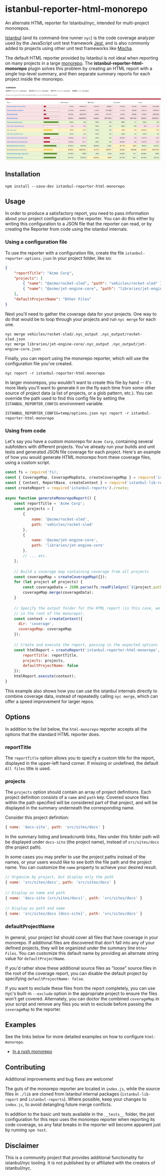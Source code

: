 # istanbul-reporter-html-monorepo

An alternate HTML reporter for Istanbul/nyc, intended for multi-project monorepos.

[Istanbul](https://istanbul.js.org/) (and its command-line runner `nyc`) is the code coverage analyzer used by the JavaScript unit test framework [Jest](https://jestjs.io/), and is also commonly added to projects using other unit test frameworks like [Mocha](https://istanbul.js.org/docs/tutorials/mocha/).

The default HTML reporter provided by Istanbul is not ideal when reporting on many projects in a large [monorepo](https://en.wikipedia.org/wiki/Monorepo). The **istanbul-reporter-html-monorepo** plugin solves this problem by creating an HTML report with a single top-level summary, and then separate summary reports for each project inside the monorepo.

![example screenshot](examples/rush/screenshot1.png)

## Installation

```console
npm install --save-dev istanbul-reporter-html-monorepo
```

## Usage

In order to produce a satisfactory report, you need to pass information about your project configuration to the reporter. You can do this either by writing this configuration to a JSON file that the reporter can read, or by creating the Reporter from code using the istanbul internals.

### Using a configuration file

To use the reporter with a configuration file, create the file `istanbul-reporter-options.json` in your project folder, like so:

```json
{
    "reportTitle": "Acme Corp",
    "projects": [
        { "name": "@acme/rocket-sled", "path": "vehicles/rocket-sled" },
        { "name": "@acme/jet-engine-core", "path": "libraries/jet-engine-core" }
    ],
    "defaultProjectName": "Other Files"
}
```

Next you'll need to gather the coverage data for your projects. One way to do that would be to loop through your projects and run `nyc merge` for each one.

```console
nyc merge vehicles/rocket-sled/.nyc_output .nyc_output/rocket-sled.json
nyc merge libraries/jet-engine-core/.nyc_output .nyc_output/jet-engine-core.json
```

Finally, you can report using the monorepo reporter, which will use the configuration file you've created.

```console
nyc report -r istanbul-reporter-html-monorepo
```

In larger monorepos, you wouldn't want to create this file by hand -- it's more likely you'll want to generate it on the fly each time from some other source of project data (a list of projects, or a glob pattern, etc.). You can override the path used to find this config file by setting the `ISTANBUL_REPORTER_CONFIG` environment variable.

```console
ISTANBUL_REPORTER_CONFIG=temp/options.json nyc report -r istanbul-reporter-html-monorepo
```

### Using from code

Let's say you have a custom monorepo for `Acme Corp`, containing several subfolders with different projects. You've already run your builds and unit tests and generated JSON file coverage for each project. Here's an example of how you would generate HTML monorepo from these coverage files, using a custom script.

```js
const fs = require('fs);
const { CoverageMap, CoverageMapData, createCoverageMap } = require('istanbul-lib-coverage');
const { Context, ReportBase, createContext } = require('istanbul-lib-report');
const createReport = require('istanbul-reports').create;

async function generateMonorepoReport() {
    const reportTitle = 'Acme Corp';
    const projects = [
        {
            name: '@acme/rocket-sled',
            path: 'vehicles/rocket-sled'
        },
        {
            name: '@acme/jet-engine-core',
            path: 'libraries/jet-engine-core'
        },
        // ... etc.
    ];

    // Build a coverage map containing coverage from all projects
    const coverageMap = createCoverageMap({});
    for (let project of projects) {
        const coverageData = JSON.parse(fs.readFileSync(`${project.path}/coverage/coverage-final.json`));
        coverageMap.merge(coverageData);
    }

    // Specify the output folder for the HTML report (in this case, we'll write to the 'coverage' folder
    // in the root of the monorepo).
    const context = createContext({
      dir: 'coverage',
      coverageMap: coverageMap
    });

    // Create and execute the report, passing in the expected options
    const htmlReport = createReport('istanbul-reporter-html-monorepo', {
        reportTitle: reportTitle,
        projects: projects,
        defaultProjectName: false
    });
    htmlReport.execute(context);
}
```

This example also shows how you can use the istanbul internals directly to combine coverage data, instead of repeatedly calling `nyc merge`, which can offer a speed improvement for larger repos.

## Options

In addition to the list below, the `html-monorepo` reporter accepts all the options that the standard HTML reporter does.

### reportTitle

The `reportTitle` option allows you to specify a custom title for the report, displayed in the upper-left hand corner. If missing or undefined, the default `All files` title is used.

### projects

The `projects` option should contain an array of project definitions. Each project definition consists of a `name` and `path` key. Covered source files within the path specified will be considered part of that project, and will be displayed in the summary underneath the corresponding name.

Consider this project definition:

```js
{ name: 'docs-site', path: 'src/sites/docs' }
```

In the summary listing and breadcrumb links, files under this folder path will be displayed under `docs-site` (the project name), instead of `src/sites/docs` (the project path).

In some cases you may prefer to use the project paths instead of the names, or your users would like to see both the file path and the project name. You can customize the `name` property to achieve your desired result.

```js
// Organize by project, but display only the path
{ name: 'src/sites/docs', path: 'src/sites/docs' }

// Display as name and path
{ name: 'docs-site (src/sites/docs)', path: 'src/sites/docs' }

// Display as path and name
{ name: 'src/sites/docs [docs-site]', path: 'src/sites/docs' }
```

### defaultProjectName

In general, your project list should cover all files that have coverage in your monorepo. If additional files are discovered that don't fall into any of your defined projects, they will be organized under the summary line `Other Files`. You can customize this
default name by providing an alternate string value for `defaultProjectName`.

If you'd rather show these additional source files as "loose" source files in the root of the coverage report, you can disable the default project by specifying `defaultProjectName: false`.

If you want to exclude these files from the report completely, you can use nyc's built-in `--exclude` option in the appropriate project to ensure the files won't get covered. Alternately, you can doctor the combined `coverageMap` in your script and remove
any files you wish to exclude before passing the `coverageMap` to the reporter.

## Examples

See the links below for more detailed examples on how to configure `html-monorepo`.

 * [In a rush monorepo](./examples/rush/README.md)

## Contributing

Additional improvements and bug fixes are welcome!

The guts of the monorepo reporter are located in `index.js`, while the source files in `./lib` are cloned from Istanbul internal packages (`istanbul-lib-report` and `istanbul-reports`). Where possible, keep your changes to `index.js`, to avoid detangling future merge conflicts.

In addition to the basic unit tests available in the `__tests__` folder, the jest configuration for this repo uses the monorepo reporter when reporting its code coverage, so any fatal breaks in the reporter will become apparent just by running `npm test`.

## Disclaimer

This is a community project that provides additional functionality for istanbul/nyc tooling. It is not published by or affiliated with the creators of istanbul/nyc.
